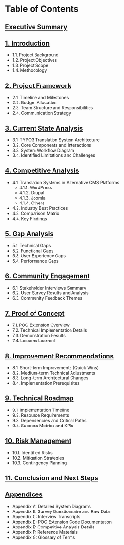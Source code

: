 # Table of Contents
## [Executive Summary](executive-summary.md)
## [1. Introduction](introduction.md)
- 1.1. Project Background
- 1.2. Project Objectives
- 1.3. Project Scope
- 1.4. Methodology
## [2. Project Framework](project-framework.md)
- 2.1. Timeline and Milestones
- 2.2. Budget Allocation
- 2.3. Team Structure and Responsibilities
- 2.4. Communication Strategy
## [3. Current State Analysis](current-state-analysis.md)
- 3.1. TYPO3 Translation System Architecture
- 3.2. Core Components and Interactions
- 3.3. System Workflow Diagram
- 3.4. Identified Limitations and Challenges
## [4. Competitive Analysis](competitive-analysis.md)
- 4.1. Translation Systems in Alternative CMS Platforms
  - 4.1.1. WordPress
  - 4.1.2. Drupal
  - 4.1.3. Joomla
  - 4.1.4. Others
- 4.2. Industry Best Practices
- 4.3. Comparison Matrix
- 4.4. Key Findings
## [5. Gap Analysis](gap-analysis.md)
- 5.1. Technical Gaps
- 5.2. Functional Gaps
- 5.3. User Experience Gaps
- 5.4. Performance Gaps
## [6. Community Engagement](community-engagement.md)
- 6.1. Stakeholder Interviews Summary
- 6.2. User Survey Results and Analysis
- 6.3. Community Feedback Themes
## [7. Proof of Concept](proof-of-concept.md)
- 7.1. POC Extension Overview
- 7.2. Technical Implementation Details
- 7.3. Demonstration Results
- 7.4. Lessons Learned
## [8. Improvement Recommendations](improvement-recommendations.md)
- 8.1. Short-term Improvements (Quick Wins)
- 8.2. Medium-term Technical Adjustments
- 8.3. Long-term Architectural Changes
- 8.4. Implementation Prerequisites
## [9. Technical Roadmap](technical-roadmap.md)
- 9.1. Implementation Timeline
- 9.2. Resource Requirements
- 9.3. Dependencies and Critical Paths
- 9.4. Success Metrics and KPIs
## [10. Risk Management](risk-management.md)
- 10.1. Identified Risks
- 10.2. Mitigation Strategies
- 10.3. Contingency Planning
## [11. Conclusion and Next Steps](conclusion.md)
## [Appendices](appendices.md)
- Appendix A: Detailed System Diagrams
- Appendix B: Survey Questionnaire and Raw Data
- Appendix C: Interview Transcripts
- Appendix D: POC Extension Code Documentation
- Appendix E: Competitive Analysis Details
- Appendix F: Reference Materials
- Appendix G: Glossary of Terms
